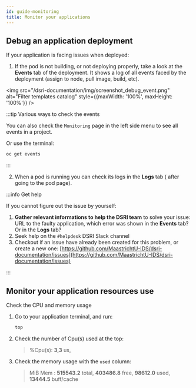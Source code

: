 ```yaml
---
id: guide-monitoring
title: Monitor your applications
---
```


## Debug an application deployment

If your application is facing issues when deployed:

1. If the pod is not building, or not deploying properly, take a look at the **Events** tab of the deployment. It shows a log of all events faced by the deployment (assign to node, pull image, build, etc).

<img src="/dsri-documentation/img/screenshot_debug_event.png" alt="Filter templates catalog" style={{maxWidth: '100%', maxHeight: '100%'}} />

:::tip Various ways to check the events

You can also check the `Monitoring` page in the left side menu to see all events in a project.

Or use the terminal:

```bash
oc get events
```

:::

2. When a pod is running you can check its logs in the **Logs** tab ( after going to the pod page).

:::info Get help

If you cannot figure out the issue by yourself:

1. **Gather relevant informations to help the DSRI team** to solve your issue: URL to the faulty application, which error was shown in the **Events** tab? Or in the **Logs** tab?
2. Seek help on the `#helpdesk` DSRI Slack channel
3. Checkout if an issue have already been created for this problem, or create a new one: [https://github.com/MaastrichtU-IDS/dsri-documentation/issues](https://github.com/MaastrichtU-IDS/dsri-documentation/issues)

:::

## Monitor your application resources use

Check the CPU and memory usage

1. Go to your application terminal, and run:

   ```bash
   top
   ```

2. Check the number of Cpu(s) used at the top:

   > %Cpu(s):  **3,3** us,

3. Check the memory usage with the `used` column:

   > MiB Mem : **515543.2** total,   **403486.8** free,  **98612.0** used,  **13444.5** buff/cache
